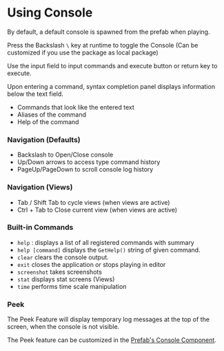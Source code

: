 # Using Console

By default, a default console is spawned from the prefab when playing.

Press the Backslash `\` key at runtime to toggle the Console (Can be customized if you use the package as local package)

Use the input field to input commands and execute button or return key to execute.

Upon entering a command, syntax completion panel displays information below the text field.

* Commands that look like the entered text
* Aliases of the command
* Help of the command

### Navigation (Defaults)

* Backslash to Open/Close console
* Up/Down arrows to access type command history
* PageUp/PageDown to scroll console log history

### Navigation (Views)

* Tab / Shift Tab to cycle views (when views are active)
* Ctrl + Tab to Close current view (when views are active)

### Built-in Commands

* `help` : displays a list of all registered commands with summary
* `help [command]` displays the `GetHelp()` string of given command.
* `clear` clears the console output.
* `exit` closes the application or stops playing in editor
* `screenshot` takes screenshots
* `stat` displays stat screens (Views)
* `time` performs time scale manipulation

### Peek

The Peek Feature will display temporary log messages at the top of the screen, when the console is not visible.

The Peek feature can be customized in the [Prefab's Console Component](getting-started.md).

